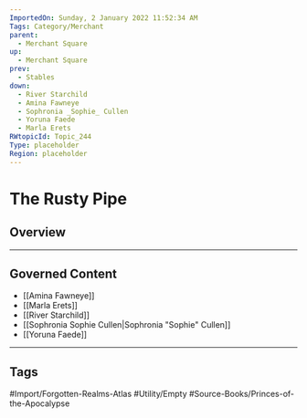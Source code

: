 ```yaml
---
ImportedOn: Sunday, 2 January 2022 11:52:34 AM
Tags: Category/Merchant
parent:
  - Merchant Square
up:
  - Merchant Square
prev:
  - Stables
down:
  - River Starchild
  - Amina Fawneye
  - Sophronia _Sophie_ Cullen
  - Yoruna Faede
  - Marla Erets
RWtopicId: Topic_244
Type: placeholder
Region: placeholder
---
```

# The Rusty Pipe
## Overview
---
## Governed Content
- [[Amina Fawneye]]
- [[Marla Erets]]
- [[River Starchild]]
- [[Sophronia Sophie Cullen|Sophronia "Sophie" Cullen]]
- [[Yoruna Faede]]


---
## Tags
#Import/Forgotten-Realms-Atlas #Utility/Empty #Source-Books/Princes-of-the-Apocalypse

